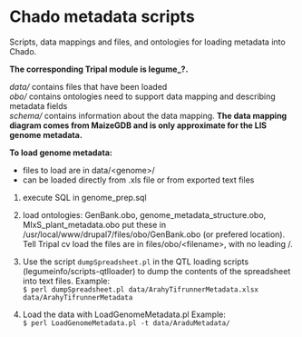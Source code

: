 # Chado metadata scripts #

Scripts, data mappings and files, and ontologies for loading metadata into Chado.

**The corresponding Tripal module is legume_?.**

*data/* contains files that have been loaded <br>
*obo/* contains ontologies need to support data mapping and describing metadata fields <br>
*schema/* contains information about the data mapping. 
**The data mapping diagram comes from MaizeGDB and is only approximate for the LIS genome metadata.**


**To load genome metadata:**
  - files to load are in data/\<genome\>/
  - can be loaded directly from .xls file or from exported text files
  
  1. execute SQL in genome_prep.sql
  
  2. load ontologies:
       GenBank.obo, genome_metadata_structure.obo, MIxS_plant_metadata.obo
     put these in /usr/local/www/drupal7/files/obo/GenBank.obo (or prefered
     location). Tell Tripal cv load the files are in files/obo/\<filename\>,
     with no leading /.
       
  3. Use the script `dumpSpreadsheet.pl` in the QTL loading scripts (legumeinfo/scripts-qtlloader) to dump 
     the contents of the spreadsheet into text files. Example: <br>
       `$ perl dumpSpreadsheet.pl data/ArahyTifrunnerMetadata.xlsx data/ArahyTifrunnerMetadata`

  3. Load the data with LoadGenomeMetadata.pl
       Example:<br>
         `$ perl LoadGenomeMetadata.pl -t data/AraduMetadata/`
       

